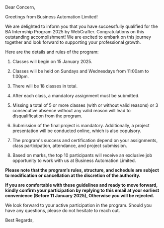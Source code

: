 Dear Concern,

Greetings from Business Automation Limited!

We are delighted to inform you that you have successfully qualified for the BA Internship Program 2025 by WebCrafter. Congratulations on this outstanding accomplishment! We are excited to embark on this journey together and look forward to supporting your professional growth.


Here are the details and rules of the program:

  
1. Classes will begin on 15 January 2025.

2. Classes will be held on Sundays and Wednesdays from 11:00am to 1:00pm.

3. There will be 18 classes in total.

4. After each class, a mandatory assignment must be submitted.

5. Missing a total of 5 or more classes (with or without valid reasons) or 3 consecutive absence without any valid reason will lead to disqualification from the program.

6. Submission of the final project is mandatory. Additionally, a project presentation will be conducted online, which is also copulsory.

7. The program's success and certification depend on your assignments, class participation, attendance, and project submission.

8. Based on marks, the top 10 participants will receive an exclusive job opportunity to work with us at Business Automation Limited.

  

**Please note that the program’s rules, structure, and schedule are subject to modification or cancellation at the discretion of the authority.**

  

**If you are comfortable with these guidelines and ready to move forward, kindly confirm your participation by replying to this email at your earliest convenience (Before 11 January 2025), Otherwise you will be rejected.**

  

We look forward to your active participation in the program. Should you have any questions, please do not hesitate to reach out.

Best Regards,

